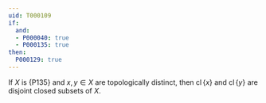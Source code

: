 ```yaml
---
uid: T000109
if:
  and:
  - P000040: true
  - P000135: true
then:
  P000129: true
---
```


If $X$ is {P135} and $x,y\in X$ are topologically distinct, then $\operatorname{cl}\{x\}$ and $\operatorname{cl}\{y\}$ are disjoint closed subsets of $X$.
